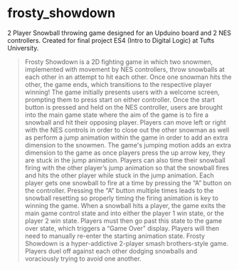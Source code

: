 # frosty_showdown
2 Player Snowball throwing game designed for an Upduino board and 2 NES controllers. Created for final project ES4 (Intro to Digital Logic) at Tufts University.

>Frosty Showdown is a 2D fighting game in which two snowmen, implemented with movement by NES controllers, throw snowballs at each other in an attempt to hit each other. Once one snowman hits the other, the game ends, which transitions to the respective player winning!
The game initially presents users with a welcome screen, prompting them to press start on either controller. Once the start button is pressed and held on the NES controller, users are brought into the main game state where the aim of the game is to fire a snowball and hit their opposing player. Players can move left or right with the NES controls in order to close out the other snowman as well as perform a jump animation within the game in order to add an extra dimension to the snowmen. The game's jumping motion adds an extra dimension to the game as once players press the up arrow key, they are stuck in the jump animation. Players can also time their snowball firing with the other player’s jump animation so that the snowball fires and hits the other player while stuck in the jump animation.
Each player gets one snowball to fire at a time by pressing the “A” button on the controller. Pressing the “A” button multiple times leads to the snowball resetting so properly timing the firing animation is key to winning the game.
When a snowball hits a player, the game exits the main game control state and into either the player 1 win state, or the player 2 win state. Players must then go past this state to the game over state, which triggers a “Game Over” display. Players will then need to manually re-enter the starting animation state.
Frosty Showdown is a hyper-addictive 2-player smash brothers-style game. Players duel off against each other dodging snowballs and voraciously trying to avoid one another.
